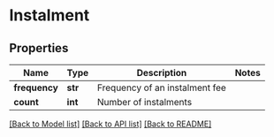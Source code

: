 # Instalment

## Properties
Name | Type | Description | Notes
------------ | ------------- | ------------- | -------------
**frequency** | **str** | Frequency of an instalment fee | 
**count** | **int** | Number of instalments | 

[[Back to Model list]](../README.md#documentation-for-models) [[Back to API list]](../README.md#documentation-for-api-endpoints) [[Back to README]](../README.md)

